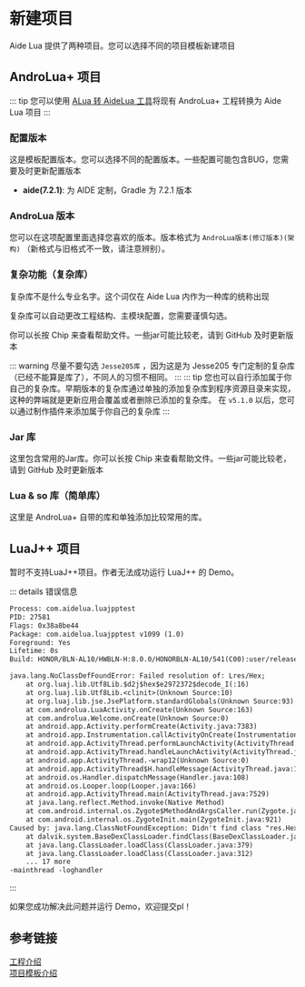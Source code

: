 # 新建项目

Aide Lua 提供了两种项目。您可以选择不同的项目模板新建项目

## AndroLua+ 项目

::: tip
您可以使用 [ALua 转 AideLua 工具](https://www.123pan.com/s/G7a9-c1ek)将现有 AndroLua+ 工程转换为 Aide Lua 项目
:::

### 配置版本

这是模板配置版本。您可以选择不同的配置版本。一些配置可能包含BUG，您需要及时更新配置版本

* __aide(7.2.1)__: 为 AIDE 定制，Gradle 为 7.2.1 版本


### AndroLua 版本

您可以在这项配置里面选择您喜欢的版本。版本格式为 `AndroLua版本(修订版本)(架构)` （新格式与旧格式不一致，请注意辨别）。

### 复杂功能（复杂库）

复杂库不是什么专业名字。这个词仅在 Aide Lua 内作为一种库的统称出现

复杂库可以自动更改工程结构、主模块配置，您需要谨慎勾选。

你可以长按 Chip 来查看帮助文件。一些jar可能比较老，请到 GitHub 及时更新版本

::: warning
尽量不要勾选 `Jesse205库` ，因为这是为 Jesse205 专门定制的复杂库（已经不能算是库了），不同人的习惯不相同。
:::
::: tip
您也可以自行添加属于你自己的复杂库。早期版本的复杂库通过单独的添加复杂库到程序资源目录来实现，这种的弊端就是更新应用会覆盖或者删除已添加的复杂库。
在 `v5.1.0` 以后，您可以通过制作插件来添加属于你自己的复杂库
:::

### Jar 库

这里包含常用的Jar库。你可以长按 Chip 来查看帮助文件。一些jar可能比较老，请到 GitHub 及时更新版本

### Lua & so 库（简单库）

这里是 AndroLua+ 自带的库和单独添加比较常用的库。

## LuaJ++ 项目

暂时不支持LuaJ++项目。作者无法成功运行 LuaJ++ 的 Demo。

::: details 错误信息
``` txt
Process: com.aidelua.luajpptest
PID: 27581
Flags: 0x38a8be44
Package: com.aidelua.luajpptest v1099 (1.0)
Foreground: Yes
Lifetime: 0s
Build: HONOR/BLN-AL10/HWBLN-H:8.0.0/HONORBLN-AL10/541(C00):user/release-keys

java.lang.NoClassDefFoundError: Failed resolution of: Lres/Hex;
	at org.luaj.lib.Utf8Lib.$d2j$hex$e2972372$decode_I(:16)
	at org.luaj.lib.Utf8Lib.<clinit>(Unknown Source:10)
	at org.luaj.lib.jse.JsePlatform.standardGlobals(Unknown Source:93)
	at com.androlua.LuaActivity.onCreate(Unknown Source:163)
	at com.androlua.Welcome.onCreate(Unknown Source:0)
	at android.app.Activity.performCreate(Activity.java:7383)
	at android.app.Instrumentation.callActivityOnCreate(Instrumentation.java:1218)
	at android.app.ActivityThread.performLaunchActivity(ActivityThread.java:3256)
	at android.app.ActivityThread.handleLaunchActivity(ActivityThread.java:3411)
	at android.app.ActivityThread.-wrap12(Unknown Source:0)
	at android.app.ActivityThread$H.handleMessage(ActivityThread.java:1994)
	at android.os.Handler.dispatchMessage(Handler.java:108)
	at android.os.Looper.loop(Looper.java:166)
	at android.app.ActivityThread.main(ActivityThread.java:7529)
	at java.lang.reflect.Method.invoke(Native Method)
	at com.android.internal.os.Zygote$MethodAndArgsCaller.run(Zygote.java:245)
	at com.android.internal.os.ZygoteInit.main(ZygoteInit.java:921)
Caused by: java.lang.ClassNotFoundException: Didn't find class "res.Hex" on path: DexPathList[[zip file "/data/app/com.aidelua.luajpptest-_S2BlgbGmVYUMpmUUGRaDw==/base.apk"],nativeLibraryDirectories=[/data/app/com.aidelua.luajpptest-_S2BlgbGmVYUMpmUUGRaDw==/lib/arm64, /system/lib64, /vendor/lib64, /product/lib64]]
	at dalvik.system.BaseDexClassLoader.findClass(BaseDexClassLoader.java:93)
	at java.lang.ClassLoader.loadClass(ClassLoader.java:379)
	at java.lang.ClassLoader.loadClass(ClassLoader.java:312)
	... 17 more
-mainthread -loghandler
```
:::

如果您成功解决此问题并运行 Demo，欢迎提交pl！

## 参考链接

[工程介绍](/project/README.md) <br>
[项目模板介绍](/project/template/README.md)
